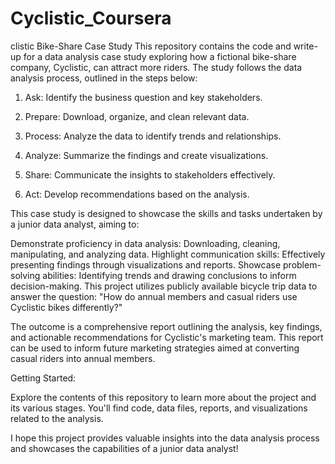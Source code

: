 # Cyclistic_Coursera

clistic Bike-Share Case Study
This repository contains the code and write-up for a data analysis case study exploring how a fictional bike-share company, Cyclistic, can attract more riders. The study follows the data analysis process, outlined in the steps below:

1. Ask: Identify the business question and key stakeholders.

2. Prepare: Download, organize, and clean relevant data.

3. Process: Analyze the data to identify trends and relationships.

4. Analyze: Summarize the findings and create visualizations.

5. Share: Communicate the insights to stakeholders effectively.

6. Act: Develop recommendations based on the analysis.

This case study is designed to showcase the skills and tasks undertaken by a junior data analyst, aiming to:

Demonstrate proficiency in data analysis: Downloading, cleaning, manipulating, and analyzing data.
Highlight communication skills: Effectively presenting findings through visualizations and reports.
Showcase problem-solving abilities: Identifying trends and drawing conclusions to inform decision-making.
This project utilizes publicly available bicycle trip data to answer the question: "How do annual members and casual riders use Cyclistic bikes differently?"

The outcome is a comprehensive report outlining the analysis, key findings, and actionable recommendations for Cyclistic's marketing team. This report can be used to inform future marketing strategies aimed at converting casual riders into annual members.

Getting Started:

Explore the contents of this repository to learn more about the project and its various stages. You'll find code, data files, reports, and visualizations related to the analysis.

I hope this project provides valuable insights into the data analysis process and showcases the capabilities of a junior data analyst!
